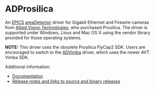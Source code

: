 ADProsilica
===========
An 
[EPICS](http://www.aps.anl.gov/epics/) 
[areaDetector](https://github.com/areaDetector/areaDetector/blob/master/README.md) 
driver for Gigabit Ethernet and Firewire cameras from 
[Allied Vision Technologies](https://www.alliedvision.com),
who purchased Prosilica. 
The driver is supported under Windows, Linux and Mac OS X using the 
vendor library provided for those operating systems.

**NOTE:** This driver uses the obsolete Prosilica FlyCap2 SDK.
Users are encouraged to switch to the [ADVimba](https://github.com/areaDetector/ADVimba) driver,
which uses the newer AVT Vimba SDK.

Additional information:
* [Documentation](https://areadetector.github.io/areaDetector/ADProsilica/ADProsilica.html)
* [Release notes and links to source and binary releases](RELEASE.md)
